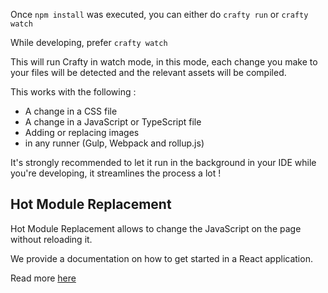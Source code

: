 Once `npm install` was executed, you can either do `crafty run` or `crafty watch`

While developing, prefer `crafty watch`

This will run Crafty in watch mode, in this mode, each change you make to your
files will be detected and the relevant assets will be compiled.

This works with the following :

- A change in a CSS file
- A change in a JavaScript or TypeScript file
- Adding or replacing images
- in any runner (Gulp, Webpack and rollup.js)

It's strongly recommended to let it run in the background in your IDE while
you're developing, it streamlines the process a lot !

## Hot Module Replacement

Hot Module Replacement allows to change the JavaScript on the page without
reloading it.

We provide a documentation on how to get started in a React application.

Read more [here](05_Packages/05_crafty-preset-react.md)
